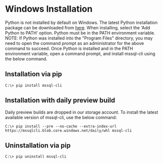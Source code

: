 # Windows Installation

Python is not installed by default on Windows.  The latest Python installation package can be downloaded from [here](https://www.python.org/downloads/).  When installing, select the 'Add Python to PATH' option.  Python must be in the PATH environment variable.
NOTE: If Python was installed into the "Program Files" directory, you may need to open the command prompt as an administrator for the above command to succeed.
Once Python is installed and in the PATH environment variable, open a command prompt, and install mssql-cli using the below command.  

## Installation via pip
```shell
C:\> pip install mssql-cli
```

## Installation with daily preview build
Daily preview builds are dropped in our storage account. To install the latest available version of mssql-cli, use the below command:
```shell
C:\> pip install --pre --no-cache --extra-index-url https://mssqlcli.blob.core.windows.net/daily/whl mssql-cli
```

## Uninstallation via pip
```shell
C:\> pip uninstall mssql-cli
```
